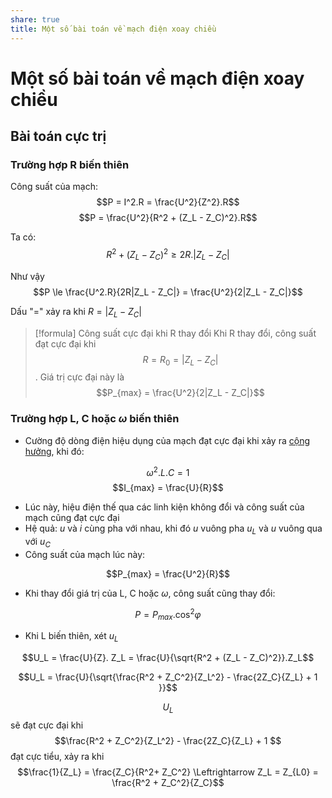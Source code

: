 ```yaml
---
share: true
title: Một số bài toán về mạch điện xoay chiều
---
```


# Một số bài toán về mạch điện xoay chiều

## Bài toán cực trị

### Trường hợp R biến thiên

Công suất của mạch:
$$P = I^2.R = \frac{U^2}{Z^2}.R$$
$$P = \frac{U^2}{R^2 + (Z_L - Z_C)^2}.R$$

Ta có:
$$R^2 + (Z_L - Z_C)^2 \ge 2R.|Z_L-Z_C|$$

Như vậy
$$P \le \frac{U^2.R}{2R|Z_L - Z_C|} = \frac{U^2}{2|Z_L - Z_C|}$$

Dấu "=" xảy ra khi $R = |Z_L - Z_C|$

>[!formula] Công suất cực đại khi R thay đổi
>Khi R thay đổi, công suất đạt cực đại khi $$R = R_0 = |Z_L - Z_C|$$. Giá trị cực đại này là $$P_{max} = \frac{U^2}{2|Z_L - Z_C|}$$


### Trường hợp L, C hoặc $\omega$ biến thiên

- Cường độ dòng điện hiệu dụng của mạch đạt cực đại khi xảy ra [cộng hưởng](./VL1211%20-%20M%E1%BA%A1ch%20c%C3%B3%20R%20L%20C%20m%E1%BA%AFc%20n%E1%BB%91i%20ti%E1%BA%BFp.md#Cộng%20hưởng%20điện), khi đó:

$$\omega^2 . L . C = 1$$
$$I_{max} = \frac{U}{R}$$

- Lúc này, hiệu điện thế qua các linh kiện không đổi và công suất của mạch cũng đạt cực đại
- Hệ quả: $u$ và $i$ cùng pha với nhau, khi đó $u$ vuông pha $u_L$ và $u$ vuông qua với $u_C$
- Công suất của mạch lúc này:

$$P_{max} = \frac{U^2}{R}$$

- Khi thay đổi giá trị của L, C hoặc $\omega$, công suất cũng thay đổi:

$$P = P_{max} . \cos^2{\varphi}$$

- Khi L biến thiên, xét $u_L$

$$U_L = \frac{U}{Z}. Z_L = \frac{U}{\sqrt{R^2 + (Z_L - Z_C)^2}}.Z_L$$

$$U_L = \frac{U}{\sqrt{\frac{R^2 + Z_C^2}{Z_L^2} - \frac{2Z_C}{Z_L} + 1 }}$$

$$U_L$$ sẽ đạt cực đại khi $$\frac{R^2 + Z_C^2}{Z_L^2} - \frac{2Z_C}{Z_L} + 1 $$ đạt cực tiểu, xảy ra khi $$\frac{1}{Z_L} = \frac{Z_C}{R^2+ Z_C^2} \Leftrightarrow Z_L = Z_{L0} = \frac{R^2 + Z_C^2}{Z_C}$$
